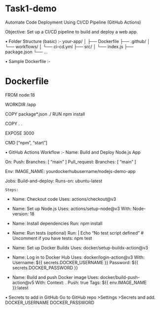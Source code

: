 # Task1-demo
Automate Code Deployment Using CI/CD Pipeline (GitHub Actions)

Objective: Set up a CI/CD pipeline to build and deploy a web app.


•	Folder Structure (basic) :-
your-app/
│
├── Dockerfile
├── .github/
│   └── workflows/
│       └── ci-cd.yml
├── src/
│   └── index.js
├── package.json
└── ...


•	Sample Dockerfile :-
# Dockerfile
FROM node:18

WORKDIR /app

COPY package*.json ./
RUN npm install

COPY . .

EXPOSE 3000

CMD [“npm”, “start”]

•	GitHub Actions Workflow :-
Name: Build and Deploy Node.js App

On:
  Push:
    Branches: [ “main” ]
  Pull_request:
    Branches: [ “main” ]

Env:
  IMAGE_NAME: yourdockerhubusername/nodejs-demo-app

Jobs:
  Build-and-deploy:
    Runs-on: ubuntu-latest

    Steps:
-	Name: Checkout code
      Uses: actions/checkout@v3

-	Name: Set up Node.js
      Uses: actions/setup-node@v3
      With:
        Node-version: 18

-	Name: Install dependencies
      Run: npm install

-	Name: Run tests (optional)
      Run: |
        Echo “No test script defined” 
        # Uncomment if you have tests: npm test

-	Name: Set up Docker Buildx
      Uses: docker/setup-buildx-action@v3

-	Name: Log in to Docker Hub
      Uses: docker/login-action@v3
      With:
        Username: ${{ secrets.DOCKER_USERNAME }}
        Password: ${{ secrets.DOCKER_PASSWORD }}

-	Name: Build and push Docker image
      Uses: docker/build-push-action@v5
      With:
        Context: .
        Push: true
        Tags: ${{ env.IMAGE_NAME }}:latest


•	Secrets to add in GitHub 
Go to GitHub repo >Settings >Secrets and add.
DOCKER_USERNAME
DOCKER_PASSWORD



